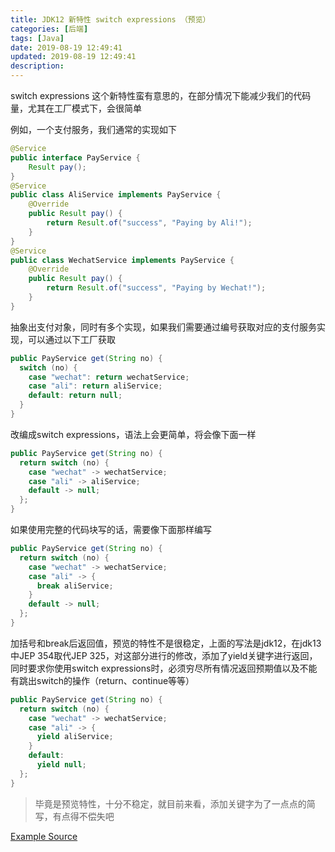 ```yaml
---
title: JDK12 新特性 switch expressions （预览）
categories: [后端]
tags: [Java]
date: 2019-08-19 12:49:41
updated: 2019-08-19 12:49:41
description:
---
```


switch expressions 这个新特性蛮有意思的，在部分情况下能减少我们的代码量，尤其在工厂模式下，会很简单

<!-- more -->

例如，一个支付服务，我们通常的实现如下

```java
@Service
public interface PayService {
    Result pay();
}
@Service
public class AliService implements PayService {
    @Override
    public Result pay() {
        return Result.of("success", "Paying by Ali!");
    }
}
@Service
public class WechatService implements PayService {
    @Override
    public Result pay() {
        return Result.of("success", "Paying by Wechat!");
    }
}
```

抽象出支付对象，同时有多个实现，如果我们需要通过编号获取对应的支付服务实现，可以通过以下工厂获取

```java
public PayService get(String no) {
  switch (no) {
    case "wechat": return wechatService;
    case "ali": return aliService;
    default: return null;
  }
}
```

改编成switch expressions，语法上会更简单，将会像下面一样

```java
public PayService get(String no) {
  return switch (no) {
    case "wechat" -> wechatService;
    case "ali" -> aliService;
    default -> null;
  };
}
```

如果使用完整的代码块写的话，需要像下面那样编写

```java
public PayService get(String no) {
  return switch (no) {
    case "wechat" -> wechatService;
    case "ali" -> {
      break aliService;
    }
    default -> null;
  };
}
```

加括号和break后返回值，预览的特性不是很稳定，上面的写法是jdk12，在jdk13中JEP 354取代JEP 325，对这部分进行的修改，添加了yield关键字进行返回，同时要求你使用switch expressions时，必须穷尽所有情况返回预期值以及不能有跳出switch的操作（return、continue等等）

```java
public PayService get(String no) {
  return switch (no) {
    case "wechat" -> wechatService;
    case "ali" -> {
      yield aliService;
    }
    default:
      yield null;
  };
}
```

> 毕竟是预览特性，十分不稳定，就目前来看，添加关键字为了一点点的简写，有点得不偿失吧

[Example Source](https://github.com/jiangtj-lab/jdk12-switch-expressions)
